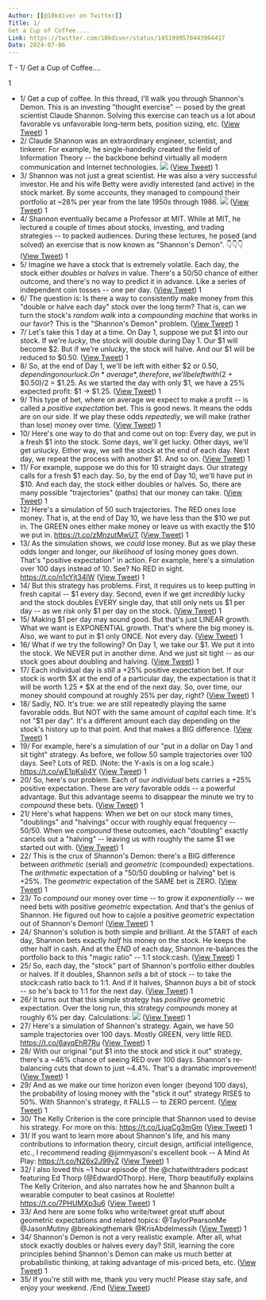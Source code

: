 ```yaml
---
Author: [[@10kdiver on Twitter]]
Title: 1/
Get a Cup of Coffee....
Link: https://twitter.com/10kdiver/status/1451999570443964417
Date: 2024-07-06
---
```

T - 1/
Get a Cup of Coffee....

1
- 1/
  Get a cup of coffee.
  In this thread, I'll walk you through Shannon's Demon.
  This is an investing "thought exercise" -- posed by the great scientist Claude Shannon.
  Solving this exercise can teach us a lot about favorable vs unfavorable long-term bets, position sizing, etc. ([View Tweet](https://twitter.com/10kdiver/status/1451999570443964417))
1
- 2/
  Claude Shannon was an extraordinary engineer, scientist, and tinkerer.
  For example, he single-handedly created the field of Information Theory -- the backbone behind virtually all modern communication and Internet technologies. 
  ![](https://pbs.twimg.com/media/FCaKGP-VcAAQ8lj.jpg) ([View Tweet](https://twitter.com/10kdiver/status/1452000073605210112))
1
- 3/
  Shannon was not just a great scientist.
  He was also a very successful investor.
  He and his wife Betty were avidly interested (and active) in the stock market.
  By some accounts, they managed to compound their portfolio at ~28% per year from the late 1950s through 1986. 
  ![](https://pbs.twimg.com/media/FCaKL4iVEAIFqFm.jpg) ([View Tweet](https://twitter.com/10kdiver/status/1452000078864928770))
1
- 4/
  Shannon eventually became a Professor at MIT.
  While at MIT, he lectured a couple of times about stocks, investing, and trading strategies -- to packed audiences.
  During these lectures, he posed (and solved) an exercise that is now known as "Shannon's Demon".
  👇👇👇 ([View Tweet](https://twitter.com/10kdiver/status/1452000081712869379))
1
- 5/
  Imagine we have a stock that is extremely volatile.
  Each day, the stock either *doubles* or *halves* in value.
  There's a 50/50 chance of either outcome, and there's no way to predict it in advance.
  Like a series of independent coin tosses -- one per day. ([View Tweet](https://twitter.com/10kdiver/status/1452000082803367936))
1
- 6/
  The question is:
  Is there a way to consistently make money from this "double or halve each day" stock over the long term?
  That is, can we turn the stock's *random walk* into a *compounding machine* that works in our favor?
  This is the "Shannon's Demon" problem. ([View Tweet](https://twitter.com/10kdiver/status/1452000083919007746))
1
- 7/
  Let's take this 1 day at a time.
  On Day 1, suppose we put $1 into our stock.
  If we're *lucky*, the stock will double during Day 1. Our $1 will become $2.
  But if we're *unlucky*, the stock will halve. And our $1 will be reduced to $0.50. ([View Tweet](https://twitter.com/10kdiver/status/1452000818127769605))
1
- 8/
  So, at the end of Day 1, we'll be left with either $2 or $0.50, depending on our luck.
  On *average*, therefore, we'll be left with ($2 + $0.50)/2 = $1.25.
  As we started the day with only $1, we have a 25% expected profit: $1 -> $1.25. ([View Tweet](https://twitter.com/10kdiver/status/1452000819637719040))
1
- 9/
  This type of bet, where on average we expect to make a profit -- is called a *positive expectation* bet.
  This is good news. It means the odds are on our side. 
  If we play these odds *repeatedly*, we will make (rather than lose) money over time. ([View Tweet](https://twitter.com/10kdiver/status/1452000821030260738))
1
- 10/
  Here's one way to do that and come out on top:
  Every day, we put in a fresh $1 into the stock.
  Some days, we'll get lucky. Other days, we'll get unlucky.
  Either way, we sell the stock at the end of each day.
  Next day, we repeat the process with another $1.
  And so on. ([View Tweet](https://twitter.com/10kdiver/status/1452000822338809858))
1
- 11/
  For example, suppose we do this for 10 straight days.
  Our strategy calls for a fresh $1 each day. So, by the end of Day 10, we'll have put in $10.
  And each day, the stock either doubles or halves. So, there are many possible "trajectories" (paths) that our money can take. ([View Tweet](https://twitter.com/10kdiver/status/1452000824469643269))
1
- 12/
  Here's a simulation of 50 such trajectories.
  The RED ones lose money. That is, at the end of Day 10, we have less than the $10 we put in.
  The GREEN ones either make money or leave us with exactly the $10 we put in. https://t.co/zMnzutMwUT ([View Tweet](https://twitter.com/10kdiver/status/1452000849836711939))
1
- 13/
  As the simulation shows, we *could* lose money.
  But as we play these odds longer and longer, our *likelihood* of losing money goes down.
  That's "positive expectation" in action.
  For example, here's a simulation over 100 days instead of 10.
  See? No RED in sight. https://t.co/n1cYjt34lW ([View Tweet](https://twitter.com/10kdiver/status/1452000880539045893))
1
- 14/
  But this strategy has problems.
  First, it requires us to keep putting in fresh capital -- $1 every day.
  Second, even if we get *incredibly* lucky and the stock doubles EVERY single day, that still only nets us $1 per day -- as we *risk* only $1 per day on the stock. ([View Tweet](https://twitter.com/10kdiver/status/1452000882778796035))
1
- 15/
  Making $1 per day may sound good.
  But that's just LINEAR growth.
  What we want is EXPONENTIAL growth. That's where the big money is.
  Also, we want to put in $1 only ONCE. Not every day. ([View Tweet](https://twitter.com/10kdiver/status/1452000884037017606))
1
- 16/
  What if we try the following?
  On Day 1, we take our $1. We put it into the stock.
  We NEVER put in another dime.
  And we just sit tight -- as our stock goes about doubling and halving. ([View Tweet](https://twitter.com/10kdiver/status/1452002371807023105))
1
- 17/
  Each individual day is *still* a +25% positive expectation bet.
  If our stock is worth $X at the end of a particular day, the expectation is that it will be worth 1.25 * $X at the end of the next day.
  So, over time, our money should compound at roughly 25% per day, right? ([View Tweet](https://twitter.com/10kdiver/status/1452002374176804864))
1
- 18/
  Sadly, NO.
  It's true: we are still repeatedly playing the same favorable odds.
  But NOT with the same amount of *capital* each time.
  It's not "$1 per day". It's a different amount each day depending on the stock's history up to that point.
  And that makes a BIG difference. ([View Tweet](https://twitter.com/10kdiver/status/1452002376022331393))
1
- 19/
  For example, here's a simulation of our "put in a dollar on Day 1 and sit tight" strategy.
  As before, we follow 50 sample trajectories over 100 days.
  See? Lots of RED.
  (Note: the Y-axis is on a log scale.) https://t.co/wE1pKsIi4Y ([View Tweet](https://twitter.com/10kdiver/status/1452002402505138180))
1
- 20/
  So, here's our problem.
  Each of our *individual* bets carries a +25% positive expectation. These are *very* favorable odds -- a powerful advantage.
  But this advantage seems to disappear the minute we try to *compound* these bets. ([View Tweet](https://twitter.com/10kdiver/status/1452002405852217347))
1
- 21/
  Here's what happens:
  When we bet on our stock many times, "doublings" and "halvings" occur with roughly equal frequency -- 50/50.
  When we *compound* these outcomes, each "doubling" exactly cancels out a "halving" -- leaving us with roughly the same $1 we started out with. ([View Tweet](https://twitter.com/10kdiver/status/1452002407630573568))
1
- 22/
  This is the crux of Shannon's Demon: there's a BIG difference between *arithmetic* (serial) and *geometric* (compounded) expectations.
  The *arithmetic* expectation of a "50/50 doubling or halving" bet is +25%.
  The *geometric* expectation of the SAME bet is ZERO. ([View Tweet](https://twitter.com/10kdiver/status/1452002409283158017))
1
- 23/
  To *compound* our money over time -- to grow it *exponentially* -- we need bets with positive *geometric* expectation.
  And that's the genius of Shannon.
  He figured out how to cajole a positive *geometric* expectation out of Shannon's Demon! ([View Tweet](https://twitter.com/10kdiver/status/1452002410830852100))
1
- 24/
  Shannon's solution is both simple and brilliant.
  At the START of each day, Shannon bets exactly *half* his money on the stock. He keeps the other half in cash.
  And at the END of each day, Shannon re-balances the portfolio back to this "magic ratio" -- 1:1 stock:cash. ([View Tweet](https://twitter.com/10kdiver/status/1452002412437274624))
1
- 25/
  So, each day, the "stock" part of Shannon's portfolio either doubles or halves.
  If it doubles, Shannon *sells* a bit of stock -- to take the stock:cash ratio back to 1:1.
  And if it halves, Shannon *buys* a bit of stock -- so he's back to 1:1 for the next day. ([View Tweet](https://twitter.com/10kdiver/status/1452002414031093762))
1
- 26/
  It turns out that this simple strategy has *positive* geometric expectation.
  Over the long run, this strategy *compounds* money at roughly 6% per day.
  Calculations: 
  ![](https://pbs.twimg.com/media/FCaL4AtVkAA5NB4.jpg) ([View Tweet](https://twitter.com/10kdiver/status/1452002417956966403))
1
- 27/
  Here's a simulation of Shannon's strategy.
  Again, we have 50 sample trajectories over 100 days.
  Mostly GREEN, very little RED. https://t.co/6ayqEhR7Ru ([View Tweet](https://twitter.com/10kdiver/status/1452002446524383232))
1
- 28/
  With our original "put $1 into the stock and stick it out" strategy, there's a ~46% chance of seeing RED over 100 days.
  Shannon's re-balancing cuts that down to just ~4.4%.
  That's a dramatic improvement! ([View Tweet](https://twitter.com/10kdiver/status/1452002449141604352))
1
- 29/
  And as we make our time horizon even longer (beyond 100 days), the probability of losing money with the "stick it out" strategy RISES to 50%.
  With Shannon's strategy, it FALLS -- to ZERO percent. ([View Tweet](https://twitter.com/10kdiver/status/1452002450655748097))
1
- 30/
  The Kelly Criterion is the core principle that Shannon used to devise his strategy.
  For more on this: https://t.co/LjuaCg3mGm ([View Tweet](https://twitter.com/10kdiver/status/1452002452278956032))
1
- 31/
  If you want to learn more about Shannon's life, and his many contributions to information theory, circuit design, artificial intelligence, etc., I recommend reading @jimmyasoni's excellent book -- A Mind At Play: https://t.co/N26x2J99yZ ([View Tweet](https://twitter.com/10kdiver/status/1452002454015336452))
1
- 32/
  I also loved this ~1 hour episode of the @chatwithtraders podcast featuring Ed Thorp (@EdwardOThorp).
  Here, Thorp beautifully explains The Kelly Criterion, and also narrates how he and Shannon built a wearable computer to beat casinos at Roulette! https://t.co/7PHUMXp3u6 ([View Tweet](https://twitter.com/10kdiver/status/1452002455584051201))
1
- 33/
  And here are some folks who write/tweet great stuff about geometric expectations and related topics:
  @TaylorPearsonMe 
  @JasonMutiny 
  @breakingthemark 
  @KrisAbdelmessih ([View Tweet](https://twitter.com/10kdiver/status/1452002457316253699))
1
- 34/
  Shannon's Demon is not a very realistic example.
  After all, what stock exactly doubles or halves every day?
  Still, learning the core principles behind Shannon's Demon can make us much better at probabilistic thinking, at taking advantage of mis-priced bets, etc. ([View Tweet](https://twitter.com/10kdiver/status/1452002458801098753))
1
- 35/
  If you're still with me, thank you very much!
  Please stay safe, and enjoy your weekend.
  /End ([View Tweet](https://twitter.com/10kdiver/status/1452002460277489664))
